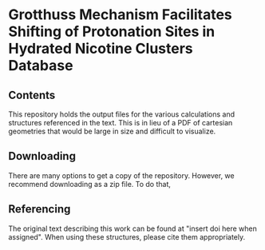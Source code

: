 # Grotthuss Mechanism Facilitates Shifting of Protonation Sites in Hydrated Nicotine Clusters Database

## Contents

This repository holds the output files for the various calculations and structures referenced in the text.  This is in lieu of a PDF of cartesian geometries that would be large in size and difficult to visualize.

## Downloading

There are many options to get a copy of the repository.  However, we recommend downloading as a zip file.  To do that, 

## Referencing

The original text describing this work can be found at "insert doi here when assigned".  When using these structures, please cite them appropriately.
